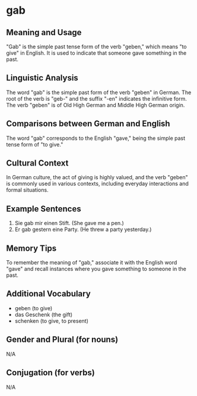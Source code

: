 # gab
## Meaning and Usage
"Gab" is the simple past tense form of the verb "geben," which means "to give" in English. It is used to indicate that someone gave something in the past.

## Linguistic Analysis
The word "gab" is the simple past form of the verb "geben" in German. The root of the verb is "geb-" and the suffix "-en" indicates the infinitive form. The verb "geben" is of Old High German and Middle High German origin.

## Comparisons between German and English
The word "gab" corresponds to the English "gave," being the simple past tense form of "to give."

## Cultural Context
In German culture, the act of giving is highly valued, and the verb "geben" is commonly used in various contexts, including everyday interactions and formal situations.

## Example Sentences
1. Sie gab mir einen Stift. (She gave me a pen.)
2. Er gab gestern eine Party. (He threw a party yesterday.)

## Memory Tips
To remember the meaning of "gab," associate it with the English word "gave" and recall instances where you gave something to someone in the past.

## Additional Vocabulary
- geben (to give)
- das Geschenk (the gift)
- schenken (to give, to present)

## Gender and Plural (for nouns)
N/A

## Conjugation (for verbs)
N/A